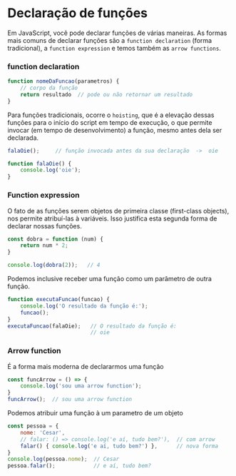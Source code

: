 # Declaração de funções

Em JavaScript, você pode declarar funções de várias maneiras. As formas mais 
comuns de declarar funções são a `function declaration` (forma tradicional), 
a `function expression` e temos também as `arrow functions`.

### function declaration

```{.js linenums="1"}
function nomeDaFuncao(parametros) {
    // corpo da função
    return resultado  // pode ou não retornar um resultado
}
```

Para funções tradicionais, ocorre o `hoisting`, que é a elevação dessas funções 
para o início do script em tempo de execução, o que permite invocar (em tempo 
de desenvolvimento) a função, mesmo antes dela ser declarada.

```{.js linenums="1"}
falaOie();     // função invocada antes da sua declaração  ->  oie

function falaOie() {
    console.log('oie');
}
```

### Function expression

O fato de as funções serem objetos de primeira classe (first-class objects), 
nos permite atribuí-las à variáveis.  Isso justifica esta segunda forma de 
declarar nossas funções.

```{.js linenums="1"}
const dobra = function (num) {
    return num * 2;
}

console.log(dobra(2));   // 4
```

Podemos inclusive receber uma função como um parâmetro de outra função.

```{.js linenums="1"}
function executaFuncao(funcao) {
    console.log('O resultado da função é:');
    funcao();
}
executaFuncao(falaOie);   // O resultado da função é:
                          // oie
```

### Arrow function

É a forma mais moderna de declararmos uma função

```{.js linenums="1"}
const funcArrow = () => {
    console.log('sou uma arrow function');
}
funcArrow();  // sou uma arrow function
```

Podemos atribuir uma função à um parametro de um objeto

```{.js linenums="1"}
const pessoa = {
    nome: 'Cesar',
    // falar: () => console.log('e aí, tudo bem?'),  // com arrow
    falar() { console.log('e aí, tudo bem?') },      // nova forma
}
console.log(pessoa.nome);  // Cesar
pessoa.falar();            // e aí, tudo bem?
```
